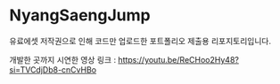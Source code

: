 # NyangSaengJump
유료에셋 저작권으로 인해 코드만 업로드한 포트폴리오 제출용 리포지토리입니다.

개발한 곳까지 시연한 영상 링크 : https://youtu.be/ReCHoo2Hy48?si=TVCdjDb8-cnCvHBo
